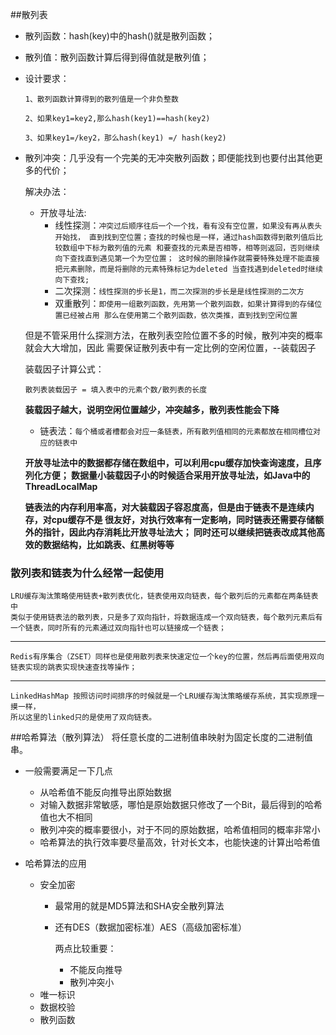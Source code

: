 ##散列表

* 散列函数：hash(key)中的hash()就是散列函数；

* 散列值：散列函数计算后得到得值就是散列值；

* 设计要求：

    `1、散列函数计算得到的散列值是一个非负整数`

    `2、如果key1=key2,那么hash(key1)==hash(key2)`

    `3、如果key1=/key2，那么hash(key1) =/ hash(key2)`

* 散列冲突：几乎没有一个完美的无冲突散列函数；即便能找到也要付出其他更多的代价；

  解决办法：
  * 开放寻址法:
    * 线性探测：`冲突过后顺序往后一个一个找，看有没有空位置，如果没有再从表头开始找，
  直到找到空位置；查找的时候也是一样，通过hash函数得到散列值后比较数组中下标为散列值的元素
  和要查找的元素是否相等，相等则返回，否则继续向下查找直到遇见第一个为空位置；
  这时候的删除操作就需要特殊处理不能直接把元素删除，而是将删除的元素特殊标记为deleted
  当查找遇到deleted时继续向下查找;`
    * 二次探测：`线性探测的步长是1，而二次探测的步长是是线性探测的二次方`
    * 双重散列：`即使用一组散列函数，先用第一个散列函数，如果计算得到的存储位置已经被占用
  那么在使用第二个散列函数，依次类推，直到找到空闲位置`
  
  但是不管采用什么探测方法，在散列表空险位置不多的时候，散列冲突的概率就会大大增加，因此
  需要保证散列表中有一定比例的空闲位置，--装载因子
  
  装载因子计算公式：
  
  `散列表装载因子 = 填入表中的元素个数/散列表的长度`
  
  **装载因子越大，说明空闲位置越少，冲突越多，散列表性能会下降**
  
  * 链表法：`每个桶或者槽都会对应一条链表，所有散列值相同的元素都放在相同槽位对应的链表中`
  
  **开放寻址法中的数据都存储在数组中，可以利用cpu缓存加快查询速度，且序列化方便；
  数据量小装载因子小的时候适合采用开放寻址法，如Java中的ThreadLocalMap**
  
  **链表法的内存利用率高，对大装载因子容忍度高，但是由于链表不是连续内存，对cpu缓存不是
  很友好，对执行效率有一定影响，同时链表还需要存储额外的指针，因此内存消耗比开放寻址法大；
  同时还可以继续把链表改成其他高效的数据结构，比如跳表、红黑树等等**

### 散列表和链表为什么经常一起使用

    LRU缓存淘汰策略使用链表+散列表优化，链表使用双向链表，每个散列后的元素都在两条链表中
    类似于使用链表法的散列表，只是多了双向指针，将数据连成一个双向链表，每个散列元素后有
    一个链表，同时所有的元素通过双向指针也可以链接成一个链表；
  -----------------------------
    Redis有序集合（ZSET）同样也是使用散列表来快速定位一个key的位置，然后再后面使用双向
    链表实现的跳表实现快速查找等操作；
  -----------------------------
    LinkedHashMap 按照访问时间排序的时候就是一个LRU缓存淘汰策略缓存系统，其实现原理一摸一样，
    所以这里的linked只的是使用了双向链表。


##哈希算法（散列算法）
  将任意长度的二进制值串映射为固定长度的二进制值串。
* 一般需要满足一下几点
  * 从哈希值不能反向推导出原始数据
  * 对输入数据非常敏感，哪怕是原始数据只修改了一个Bit，最后得到的哈希值也大不相同
  * 散列冲突的概率要很小，对于不同的原始数据，哈希值相同的概率非常小
  * 哈希算法的执行效率要尽量高效，针对长文本，也能快速的计算出哈希值
  

* 哈希算法的应用
    * 安全加密
        * 最常用的就是MD5算法和SHA安全散列算法
        * 还有DES（数据加密标准）AES（高级加密标准）
        
            两点比较重要：
            * 不能反向推导
            * 散列冲突小
    * 唯一标识
    * 数据校验
    * 散列函数
















